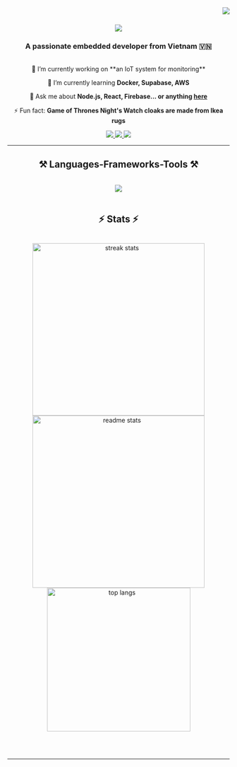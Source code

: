 <img align="right" src="https://visitor-badge.laobi.icu/badge?page_id=DoanCongQui.DoanCongQui" /> 

<h1 align="center"> 
    <img src="https://readme-typing-svg.herokuapp.com/?font=Righteous&size=35&center=true&vCenter=true&width=500&height=70&duration=4000&lines=Hi+There!+👋;+I'm+Quis!;" /> 
</h1> 

<h3 align="center">A passionate embedded developer from Vietnam 🇻🇳</h3> 
<br/> 

<div align="center">
 🔭 I’m currently working on **an IoT system for monitoring**
 
 🌱 I’m currently learning **Docker, Supabase, AWS**
 
 💬 Ask me about **Node.js, React, Firebase... or anything [here](https://github.com/DoanCongQui/DoanCongQui/issues)**

 ⚡ Fun fact: **Game of Thrones Night's Watch cloaks are made from Ikea rugs**
</div> 

<div align="center"> 
  <a href="mailto:doancongqui@gmail.com">
    <img src="https://img.shields.io/badge/Gmail-333333?style=for-the-badge&logo=gmail&logoColor=red" />
  </a> 
  <a href="https://linkedin.com/in/doancongqui" target="_blank"> 
    <img src="https://img.shields.io/badge/LinkedIn-0077B5?style=for-the-badge&logo=linkedin&logoColor=white" target="_blank" /> 
  </a> 
  <a href="https://doancongqui.github.io" target="_blank"> 
    <img src="https://img.shields.io/badge/Portfolio-FF5722?style=for-the-badge&logo=todoist&logoColor=white" target="_blank" />
  </a> 
</div> 

<hr/> 

<h2 align="center">⚒️ Languages-Frameworks-Tools ⚒️</h2> 
<br/> 
<div align="center"> 
    <img src="https://skillicons.dev/icons?i=c,cpp,rust,python,java" />
<br> 
</div> 
<br/> 

<h2 align="center">⚡ Stats ⚡</h2> 
<br> 
<div align=center> 
  <img width=390 src="https://github-readme-streak-stats-salesp07.vercel.app/?user=DoanCongQui&count_private=true&theme=react&border_radius=10" alt="streak stats"/>
  <img width=390 src="https://github-readme-stats-salesp07.vercel.app/api?username=DoanCongQui&count_private=true&show_icons=true&theme=react&rank_icon=github&border_radius=10" alt="readme stats" /> 
  <br/> 
  <img width=325 align="center" src="https://github-readme-stats-salesp07.vercel.app/api/top-langs/?username=DoanCongQui&hide=HTML&langs_count=8&layout=compact&theme=react&border_radius=10&size_weight=0.5&count_weight=0.5&exclude_repo=github-readme-stats" alt="top langs" /> 
</div>

<br/><br/>
<hr/>
